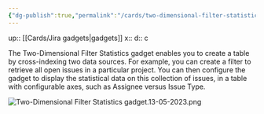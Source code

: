 ```yaml
---
{"dg-publish":true,"permalink":"/cards/two-dimensional-filter-statistics-gadget/"}
---
```


up:: [[Cards/Jira gadgets\|gadgets]] 
x:: 
d:: c

The Two-Dimensional Filter Statistics gadget enables you to create a table by cross-indexing two data sources. For example, you can create a filter to retrieve all open issues in a particular project. You can then configure the gadget to display the statistical data on this collection of issues, in a table with configurable axes, such as Assignee versus Issue Type.

![Two-Dimensional Filter Statistics gadget.13-05-2023.png](/img/user/Extras/Images/Two-Dimensional%20Filter%20Statistics%20gadget.13-05-2023.png)
